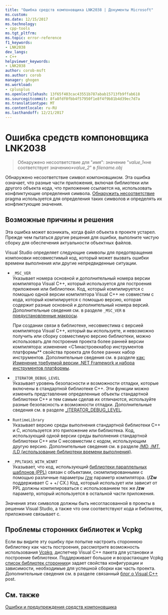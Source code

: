 ```yaml
---
title: "Ошибка средств компоновщика LNK2038 | Документы Microsoft"
ms.custom: 
ms.date: 12/15/2017
ms.technology:
- cpp-tools
ms.tgt_pltfrm: 
ms.topic: error-reference
f1_keywords:
- LNK2038
dev_langs:
- C++
helpviewer_keywords:
- LNK2038
author: corob-msft
ms.author: corob
manager: ghogen
ms.workload:
- cplusplus
ms.openlocfilehash: 13f65f403cac43551b787abab15713fb9ffab618
ms.sourcegitcommit: 8fa8fdf0fbb4f57950f1e8f4f9b81b4d39ec7d7a
ms.translationtype: MT
ms.contentlocale: ru-RU
ms.lasthandoff: 12/21/2017
---
```

# <a name="linker-tools-error-lnk2038"></a>Ошибка средств компоновщика LNK2038

> Обнаружено несоответствие для "*имя*": значение "*value_1*«не соответствует значению»*value_2*" в *filename.obj*

Обнаружено несоответствие символ компоновщиком. Эта ошибка означает, что разные части приложения, включая библиотеки или другого объекта кода, что приложение ссылается на, использовать конфликтующие определения символа. [Обнаружить несоответствие](../../preprocessor/detect-mismatch.md) pragma используется для определения таких символов и определять их конфликтующие значения.

## <a name="possible-causes-and-solutions"></a>Возможные причины и решения

Эта ошибка может возникать, когда файл объекта в проекте устарел. Прежде чем пытаться другие решения для ошибки, выполните чистую сборку для обеспечения актуальности объектных файлов.

Visual Studio определяет следующие символы для предотвращения компоновки несовместимый код, который может вызвать ошибки времени выполнения или другие непредвиденные ситуации.

- `_MSC_VER`  
   Указывает номера основной и дополнительный номера версии компилятора Visual C++, который используется для построения приложения или библиотеки. Код, который компилируется с помощью одной версии компилятора Visual C++ не совместим с кода, который компилируется с помощью версию, которая содержит разные основной и дополнительный номера версий. Дополнительные сведения см. в разделе `_MSC_VER` в [предустановленные макросы](../../preprocessor/predefined-macros.md).

   При создании связи в библиотеке, несовместима с версией компилятора Visual C++, который вы используете, и невозможно получить или сборку совместимую версию библиотеки, можно использовать для построения проекта более ранней версии компилятора: изменение <C1инастроекнабор инструментов платформы** свойства проекта для более ранних набор инструментов. Дополнительные сведения см. в разделе [как: Изменение требуемой версии .NET Framework и набора инструментов платформы](../../build/how-to-modify-the-target-framework-and-platform-toolset.md).

- `_ITERATOR_DEBUG_LEVEL`  
   Указывает уровень безопасности и возможности отладки, которые включены в стандартной библиотеке C++. Эти функции можно изменить представление определенные объекты стандартной библиотеки C++ и тем самым сделав их отличаются, используйте разные безопасность и возможности отладки. Дополнительные сведения см. в разделе [_ITERATOR_DEBUG_LEVEL](../../standard-library/iterator-debug-level.md).

- `RuntimeLibrary`  
   Указывает версию среды выполнения стандартной библиотеки C++ и C, используется это приложение или библиотека. Код, использующий одной версии среды выполнения стандартной библиотеки C++ или C несовместим с кодом, использующим другую версию. Дополнительные сведения см. в разделе [/MD, /MT, /LD (использование библиотеки времени выполнения)](../../build/reference/md-mt-ld-use-run-time-library.md).

- `_PPLTASKS_WITH_WINRT`  
   Указывает, что код, использующий [библиотеки параллельных шаблонов (PPL)](../../parallel/concrt/parallel-patterns-library-ppl.md) связан с объектами, скомпилированными с помощью различные параметры [/zw](../../build/reference/zw-windows-runtime-compilation.md) параметр компилятора. (**/Zw** поддерживает C + +/ CX.) Код, который использует или зависит от PPL должны компилироваться с использованием тех же **/zw** параметр, который используется в остальной части приложения.

Значения этих символов должны быть несогласованной в проекты в решении Visual Studio, а также что они соответствуют кода и библиотек, приложение связывает с.

## <a name="third-party-library-issues-and-vcpkg"></a>Проблемы сторонних библиотек и Vcpkg

Если вы видите эту ошибку при попытке настроить стороннюю библиотеку как часть построения, рассмотрите возможность использования [Vcpkg](../../vcpkg.md), диспетчер Visual C++ пакета для установки и построение библиотеки. Поддерживает большое и возрастающее Vcpkg [список библиотек сторонних](https://github.com/Microsoft/vcpkg/tree/master/ports)и задает свойства конфигурации и зависимости, необходимые для успешной сборки как часть проекта. Дополнительные сведения см. в разделе связанный [блог о Visual C++](https://blogs.msdn.microsoft.com/vcblog/2016/09/19/vcpkg-a-tool-to-acquire-and-build-c-open-source-libraries-on-windows/) post.

## <a name="see-also"></a>См. также

[Ошибки и предупреждения средств компоновщика](../../error-messages/tool-errors/linker-tools-errors-and-warnings.md)